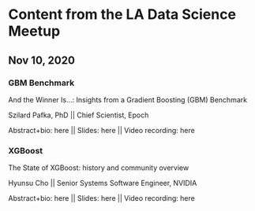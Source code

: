 # Content from the LA Data Science Meetup

## Nov 10, 2020

### GBM Benchmark

And the Winner Is...: Insights from a Gradient Boosting (GBM) Benchmark

Szilard Pafka, PhD || Chief Scientist, Epoch

Abstract+bio: here ||
Slides: here ||
Video recording: here 

### XGBoost

The State of XGBoost: history and community overview

Hyunsu Cho ||
Senior Systems Software Engineer, NVIDIA

Abstract+bio: here ||
Slides: here ||
Video recording: here 


